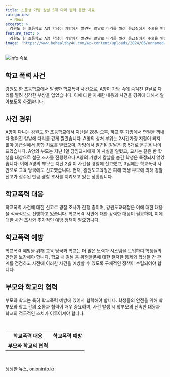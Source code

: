 ```yaml
---
title: 초등생 가방 칼날 5개 다리 찔려 봉합 치료
categories:
  - News
excerpt: >
  강원도 한 초등학교 A양 학생이 가방에서 발견된 칼날로 다리를 찔려 응급실에서 수술을 받았다. 부모는 이를 경찰에 신고하고 학교폭력 사안으로 신고했으며, 교육청은 경찰 조사를 주시하고 있다. 칼날은 가방에서 발견된 문구용 나이프로, 가해자는 미동이 없다.
feature_text: >
  강원도 한 초등학교 A양 학생이 가방에서 발견된 칼날로 다리를 찔려 응급실에서 수술을 받았다. 부모는 이를 경찰에 신고하고 학교폭력 사안으로 신고했으며, 교육청은 경찰 조사를 주시하고 있다. 칼날은 가방에서 발견된 문구용 나이프로, 가해자는 미동이 없다.
image: 'https://www.behealthy4u.com/wp-content/uploads/2024/06/unnamed-file.png'
---
```


<p><img src="https://www.behealthy4u.com/wp-content/uploads/2024/06/unnamed-file.png" alt="info 속보" /></p>

<h2 data-ke-size="size26">학교 폭력 사건</h2>

<p data-ke-size="size16">강원도 한 초등학교에서 발생한 학교폭력 사건으로, A양이 가방 속에 숨겨진 칼날로 다리를 찔려 심각한 부상을 입었습니다. 이에 대한 자세한 내용과 사건을 경위에 대해서 알아보도록 하겠습니다.</p>

<h2 data-ke-size="size24">사건 경위</h2>

<p data-ke-size="size16">A양이 다니는 강원도 한 초등학교에서 지난달 28일 오후, 하교 후 가방에서 연필을 꺼내다 떨어진 칼날에 다리를 깊게 찔렸습니다. A양의 상처 부위는 2시간가량 지혈이 되지 않아 응급실에서 봉합 치료를 받았으며, 가방에서 발견된 칼날은 총 5개로 문구용 나이프였습니다. A양의 부모는 지난 1일 담임교사에게 이 사실을 알렸고, 교사는 같은 반 학생을 대상으로 설문 조사를 진행했으나 A양의 가방에 칼날을 숨긴 학생은 특정되지 않았습니다. 이에 A양의 부모는 지난 2일 이 사건을 경찰에 신고했고, 3일에는 학교폭력 사안으로 교육 당국에도 신고했습니다. 현재, 강원도교육청은 피해 학생 부모에 의해 경찰 신고가 접수된 만큼 경찰 조사를 지켜보고 있는 상황입니다.</p>

<h2 data-ke-size="size24">학교폭력 대응</h2>

<p data-ke-size="size16">학교폭력 사건에 대한 신고로 경찰 조사가 진행 중이며, 강원도교육청은 이에 대한 대응을 적극적으로 진행하고 있습니다. 학교폭력 사안에 대한 강력한 대응이 필요하며, 이에 대한 사건 조사와 추가적인 예방 정책이 필요합니다.</p>

<h2 data-ke-size="size24">학교폭력 예방</h2>

<p data-ke-size="size16">학교폭력 예방을 위해 교육 당국과 학교는 더 많은 노력과 시스템을 도입하여 학생들의 안전을 보장해야 합니다. 학교 내 칼날 등 위험물품에 대한 철저한 통제와 학생들 간 관계를 점검하고 사전에 이러한 사건을 예방할 수 있도록 구체적인 정책이 수립되어야 합니다.</p>

<h2 data-ke-size="size24">부모와 학교의 협력</h2>

<p data-ke-size="size16">부모와 학교는 특히 학교폭력 예방에 있어서 협력해야 합니다. 학생들의 안전을 위해 학부모와 학교 간의 소통과 협력이 매우 중요하며, 사건 발생 시 학부모의 신속한 대응과 학교의 적극적인 조치가 이루어져야 합니다.</p>

<p data-ke-size="size16">&nbsp;</p>

<table>
    <tbody>
        <tr>
            <td style="text-align: center; height: 17px;"><b>학교폭력 대응</b></td>
            <td style="text-align: center; height: 17px;"><b>학교폭력 예방</b></td>
        </tr>
        <tr>
            <td style="text-align: center; height: 17px;"><b>부모와 학교의 협력</b></td>
            <td style="text-align: center; height: 17px;"><b>&nbsp;</b></td>
        </tr>
    </tbody>
</table>

<p data-ke-size="size16">&nbsp;</p>
생생한 뉴스, <a href="https://onioninfo.kr" rel="dofollow">onioninfo.kr</a>


